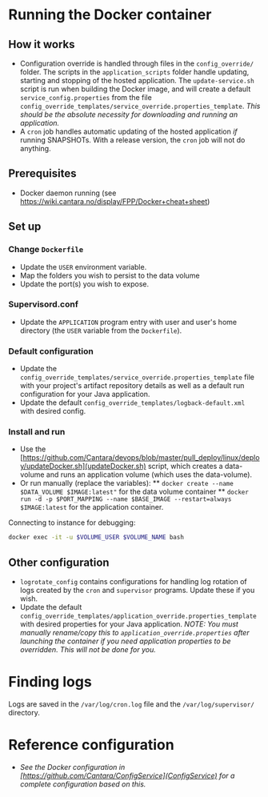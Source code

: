 # Running the Docker container 

## How it works
* Configuration override is handled through files in the `config_override/` folder. The scripts in the `application_scripts` folder handle updating, starting and stopping of the hosted application. The `update-service.sh` script is run when building the Docker image, and will create a default `service_config.properties` from the file `config_override_templates/service_override.properties_template`. *This should be the absolute necessity for downloading and running an application.*
* A `cron` job handles automatic updating of the hosted application *if* running SNAPSHOTs. With a release version, the `cron` job will not do anything.

## Prerequisites
* Docker daemon running (see https://wiki.cantara.no/display/FPP/Docker+cheat+sheet)

## Set up
### Change `Dockerfile`
* Update the `USER` environment variable.
* Map the folders you wish to persist to the data volume
* Update the port(s) you wish to expose.

### Supervisord.conf
* Update the `APPLICATION` program entry with user and user's home directory (the `USER` variable from the `Dockerfile`).

### Default configuration
* Update the `config_override_templates/service_override.properties_template` file with your project's artifact repository details as well as a default run configuration for your Java application. 
* Update the default `config_override_templates/logback-default.xml` with desired config.

### Install and run 
* Use the [https://github.com/Cantara/devops/blob/master/pull_deploy/linux/deploy/updateDocker.sh](updateDocker.sh) script, which creates a data-volume and runs an application volume (which uses the data-volume).
* Or run manually (replace the variables):
** `docker create --name $DATA_VOLUME $IMAGE:latest"` for the data volume container
** `docker run -d -p $PORT_MAPPING --name $BASE_IMAGE --restart=always $IMAGE:latest` for the application container.

Connecting to instance for debugging:
```bash
docker exec -it -u $VOLUME_USER $VOLUME_NAME bash
```

## Other configuration
* `logrotate_config` contains configurations for handling log rotation of logs created by the `cron` and `supervisor` programs. Update these if you wish.
* Update the default `config_override_templates/application_override.properties_template` with desired properties for your Java application. *NOTE: You must manually rename/copy this to `application_override.properties` after launching the container if you need application properties to be overridden. This will not be done for you.*

# Finding logs
Logs are saved in the `/var/log/cron.log` file and the `/var/log/supervisor/` directory.

# Reference configuration
* *See the Docker configuration in [https://github.com/Cantara/ConfigService](ConfigService) for a complete configuration based on this.*